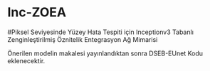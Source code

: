 # Inc-ZOEA
#Piksel Seviyesinde Yüzey Hata Tespiti için Inceptionv3 Tabanlı Zenginleştirilmiş Öznitelik Entegrasyon Ağ Mimarisi

Önerilen modelin makalesi yayınlandıktan sonra DSEB-EUnet Kodu eklenecektir.
